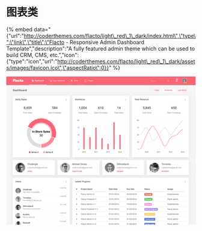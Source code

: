 # 图表类

{% embed data="{\"url\":\"http://coderthemes.com/flacto/light\_red\_1\_dark/index.html\",\"type\":\"link\",\"title\":\"Flacto - Responsive Admin Dashboard Template\",\"description\":\"A fully featured admin theme which can be used to build CRM, CMS, etc.\",\"icon\":{\"type\":\"icon\",\"url\":\"http://coderthemes.com/flacto/light\_red\_1\_dark/assets/images/favicon.ico\",\"aspectRatio\":0}}" %}

![](../../.gitbook/assets/image%20%2825%29.png)

